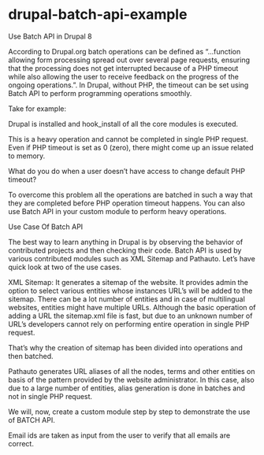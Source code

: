 # drupal-batch-api-example
Use Batch API in Drupal 8

According to Drupal.org batch operations can be defined as “...function allowing form processing spread out over several page requests, ensuring that the processing does not get interrupted because of a PHP timeout while also allowing the user to receive feedback on the progress of the ongoing operations.”.
In Drupal, without PHP, the timeout can be set using Batch API to perform programming operations smoothly.

Take for example:

Drupal is installed and hook_install of all the core modules is executed.

This is a heavy operation and cannot be completed in single PHP request. Even if PHP timeout is set as 0 (zero), there might come up an issue related to memory.

What do you do when a user doesn’t have access to change default PHP timeout?

To overcome this problem all the operations are batched in such a way that they are completed before PHP operation timeout happens.
You can also use Batch API in your custom module to perform heavy operations.

Use Case Of Batch API

The best way to learn anything in Drupal is by observing the behavior of contributed projects and then checking their code. Batch API is used by various contributed modules such as XML Sitemap and Pathauto. Let’s have quick look at two of the use cases.

XML Sitemap: It generates a sitemap of the website. It provides admin the option to select various entities whose instances URL’s will be added to the sitemap. There can be a lot number of entities and in case of multilingual websites, entities might have multiple URLs. Although the basic operation of adding a URL the sitemap.xml file is fast, but due to an unknown number of URL’s developers cannot rely on performing entire operation in single PHP request.

That’s why the creation of sitemap has been divided into operations and then batched.  

Pathauto generates URL aliases of all the nodes, terms and other entities on basis of the pattern provided by the website administrator. In this case, also due to a large number of entities, alias generation is done in batches and not in single PHP request.

We will, now, create a custom module step by step to demonstrate the use of BATCH API.

Email ids are taken as input from the user to verify that all emails are correct.

